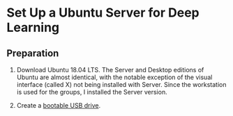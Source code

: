 # Set Up a Ubuntu Server for Deep Learning

## Preparation 
  1. Download Ubuntu 18.04 LTS. The Server and Desktop editions of Ubuntu are almost identical, with the notable exception of the visual interface (called X) not being installed with Server. Since the workstation is used for the groups, I installed the Server version.
  
  2. Create a [bootable USB drive](https://tutorials.ubuntu.com/tutorial/tutorial-create-a-usb-stick-on-windows#1).
  
  
  
